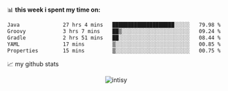 📊 **this week i spent my time on:**
<!--START_SECTION:waka-->

```txt
Java              27 hrs 4 mins   ████████████████████░░░░░   79.98 %
Groovy            3 hrs 7 mins    ██▒░░░░░░░░░░░░░░░░░░░░░░   09.24 %
Gradle            2 hrs 51 mins   ██░░░░░░░░░░░░░░░░░░░░░░░   08.44 %
YAML              17 mins         ▒░░░░░░░░░░░░░░░░░░░░░░░░   00.85 %
Properties        15 mins         ▒░░░░░░░░░░░░░░░░░░░░░░░░   00.75 %
```

<!--END_SECTION:waka-->


📈 my github stats

<p align="center"> <img src="https://github-readme-stats.vercel.app/api?username=intisy&show_icons=true&theme=gotham" alt="intisy" />




